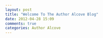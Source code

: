 ```yaml
---
layout: post
title: "Welcome To The Author Alcove Blog"
date: 2012-04-28 15:09
comments: true
categories: Author Alcove
---
```



